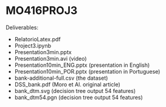 # MO416PROJ3

Deliverables:
- RelatorioLatex.pdf
- Project3.ipynb
- Presentation3min.pptx
- Presentation3min.avi  (video)
- Presentation10min_ENG.pptx (presentation in English)
- Presentation10min_POR.pptx (presentation in Portuguese)
- bank-additional-full.csv (the dataset)
- DSS_bank.pdf (Moro et Al. original article)
- bank_dtm.svg (decision tree output 54 features)
- bank_dtm54.pgn (decision tree output 54 features)
